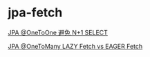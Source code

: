 # jpa-fetch

[JPA @OneToOne 避免 N+1 SELECT](https://blog.csongyu.xyz/79.html)

[JPA @OneToMany LAZY Fetch vs EAGER Fetch](https://blog.csongyu.xyz/82.html)

